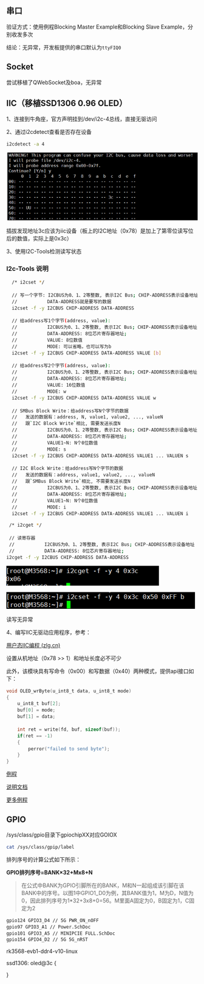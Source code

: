 ## 串口

验证方式：使用例程Blocking Master Example和Blocking Slave Example，分别收发多次

结论：无异常，开发板提供的串口默认为`ttyFIQ0`

## Socket

尝试移植了QWebSocket及boa，无异常

## IIC（移植SSD1306 0.96 OLED）

 1、连接到牛角座，官方声明挂到/dev/i2c-4总线，直接无驱访问

2、通过i2cdetect查看是否存在设备

```bash
i2cdetect -a 4
```

![image-20220822120739413](../_media/image-20220822120739413.png)

插拔发现地址3c应该为iic设备（板上的I2C地址（0x78）是加上了第零位读写位后的数值，实际上是0x3c）

3、使用I2C-Tools检测读写状态

### I2c-Tools 说明

```bash
  /* i2cset */
  
  // 写一个字节: I2CBUS为0、1、2等整数, 表示I2C Bus; CHIP-ADDRESS表示设备地址
  //           DATA-ADDRESS就是要写的数据
  i2cset -f -y I2CBUS CHIP-ADDRESS DATA-ADDRESS
  
  // 给address写1个字节(address, value):
  //           I2CBUS为0、1、2等整数, 表示I2C Bus; CHIP-ADDRESS表示设备地址
  //           DATA-ADDRESS: 8位芯片寄存器地址; 
  //           VALUE: 8位数值
  //           MODE: 可以省略，也可以写为b
  i2cset -f -y I2CBUS CHIP-ADDRESS DATA-ADDRESS VALUE [b]
  
  // 给address写2个字节(address, value):
  //           I2CBUS为0、1、2等整数, 表示I2C Bus; CHIP-ADDRESS表示设备地址
  //           DATA-ADDRESS: 8位芯片寄存器地址; 
  //           VALUE: 16位数值
  //           MODE: w
  i2cset -f -y I2CBUS CHIP-ADDRESS DATA-ADDRESS VALUE w
  
  // SMBus Block Write：给address写N个字节的数据
  //   发送的数据有：address, N, value1, value2, ..., valueN
  //   跟`I2C Block Write`相比, 需要发送长度N
  //           I2CBUS为0、1、2等整数, 表示I2C Bus; CHIP-ADDRESS表示设备地址
  //           DATA-ADDRESS: 8位芯片寄存器地址; 
  //           VALUE1~N: N个8位数值
  //           MODE: s
  i2cset -f -y I2CBUS CHIP-ADDRESS DATA-ADDRESS VALUE1 ... VALUEN s
  
  // I2C Block Write：给address写N个字节的数据
  //   发送的数据有：address, value1, value2, ..., valueN
  //   跟`SMBus Block Write`相比, 不需要发送长度N
  //           I2CBUS为0、1、2等整数, 表示I2C Bus; CHIP-ADDRESS表示设备地址
  //           DATA-ADDRESS: 8位芯片寄存器地址; 
  //           VALUE1~N: N个8位数值
  //           MODE: i
  i2cset -f -y I2CBUS CHIP-ADDRESS DATA-ADDRESS VALUE1 ... VALUEN i
```

```bash
 /* i2cget */
 
 // 读寄存器
 //           I2CBUS为0、1、2等整数, 表示I2C Bus; CHIP-ADDRESS表示设备地址
 //           DATA-ADDRESS: 8位芯片寄存器地址; 
i2cget -f -y I2CBUS CHIP-ADDRESS DATA-ADDRESS
```

![image-20220822121955546](../_media/image-20220822121955546.png)

![image-20220822122338254](../_media/image-20220822122338254.png)

读写无异常

4、编写IIC无驱动应用程序，参考：

[用户态IIC编程 (zlg.cn)](https://manual.zlg.cn/web/#/171/6196)

设置从机地址（0x78 >> 1）和地址长度必不可少

此外，该模块具有写命令（0x00）和写数据（0x40）两种模式，提供api接口如下：

```c
void OLED_wrByte(u_int8_t data, u_int8_t mode)
{
	u_int8_t buf[2];
	buf[0] = mode;
	buf[1] = data;

	int ret = write(fd, buf, sizeof(buf));
	if(ret == -1)
	{
    	perror("failed to send byte");
	}
}
```

[例程](../src/iic_oled.c)

[说明文档](../doc/03经典款0.96寸OLED15pin规格书-.pdf)

[更多例程](../doc/01-0.96OLED显示屏STM32F103C8T6_IIC例程)

## GPIO

/sys/class/gpio目录下gpiochipXX对应GOIOX

```bash
cat /sys/class/gpip/label
```

排列序号的计算公式如下所示：

**GPIO排列序号=BANK×32+Mx8+N**

> 在公式中BANK为GPIO引脚所在的BANK，M和N一起组成该引脚在该BANK中的序号。以图1中GPIO1_D0为例，其BANK值为1，M为D，N值为0，因此排列序号为1*32+3x8+0=56。M里面A固定为0，B固定为1，C固定为2

```bash
gpio124 GPIO3_D4 // 5G PWR_ON_nOFF
gpio97 GPIO3_A1 // Power.SchDoc
gpio101 GPIO3_A5 // MINIPCIE FULL.SchDoc
gpio154 GPIO4_D2 // 5G 5G_nRST
```

rk3568-evb1-ddr4-v10-linux

ssd1306: oled@3c {

}
